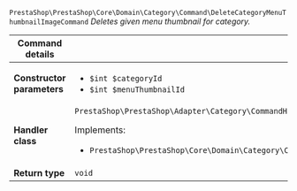 `PrestaShop\PrestaShop\Core\Domain\Category\Command\DeleteCategoryMenuThumbnailImageCommand`
_Deletes given menu thumbnail for category._

| Command details            |    |
| -------------------------- | -- |
| **Constructor parameters** | <ul> <li>`$int $categoryId`</li>  <li>`$int $menuThumbnailId`</li> </ul> |
| **Handler class**          | `PrestaShop\PrestaShop\Adapter\Category\CommandHandler\DeleteCategoryMenuThumbnailImageHandler`  <p> Implements: </p> <ul>  <li>`PrestaShop\PrestaShop\Core\Domain\Category\CommandHandler\DeleteCategoryMenuThumbnailImageHandlerInterface`</li>  |
| **Return type** |  `void`  |
